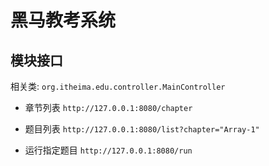 # 黑马教考系统 #

## 模块接口
相关类: `org.itheima.edu.controller.MainController`
* 章节列表
`http://127.0.0.1:8080/chapter`

* 题目列表
`http://127.0.0.1:8080/list?chapter="Array-1"`

* 运行指定题目
`http://127.0.0.1:8080/run`

